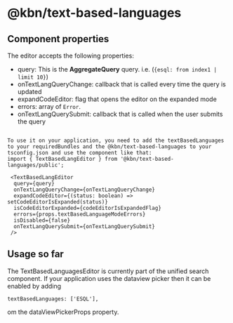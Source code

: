 # @kbn/text-based-languages

## Component properties
The editor accepts the following properties:
- query: This is the **AggregateQuery** query. i.e. (`{esql: from index1 | limit 10}`)
- onTextLangQueryChange: callback that is called every time the query is updated
- expandCodeEditor: flag that opens the editor on the expanded mode
- errors: array of `Error`.
- onTextLangQuerySubmit: callback that is called when the user submits the query
```

To use it on your application, you need to add the textBasedLanguages to your requiredBundles and the @kbn/text-based-languages to your tsconfig.json and use the component like that:
import { TextBasedLangEditor } from '@kbn/text-based-languages/public';

 <TextBasedLangEditor
  query={query}
  onTextLangQueryChange={onTextLangQueryChange}
  expandCodeEditor={(status: boolean) => setCodeEditorIsExpanded(status)}
  isCodeEditorExpanded={codeEditorIsExpandedFlag}
  errors={props.textBasedLanguageModeErrors}
  isDisabled={false}
  onTextLangQuerySubmit={onTextLangQuerySubmit}
 />
```

## Usage so far
The TextBasedLanguagesEditor is currently part of the unified search component. 
If your application uses the dataview picker then it can be enabled by adding

```
textBasedLanguages: ['ESQL'],
```

om the dataViewPickerProps property.